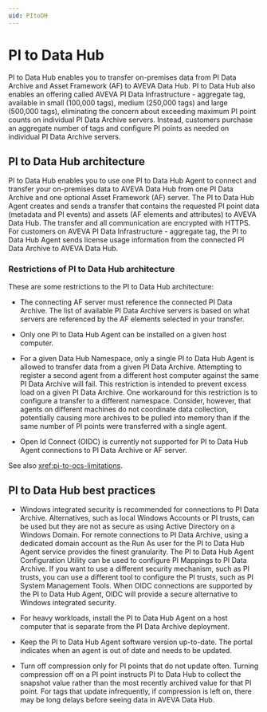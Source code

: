 ```yaml
---
uid: PItoDH
---
```


# PI to Data Hub

PI to Data Hub enables you to transfer on-premises data from PI Data Archive and Asset Framework (AF) to AVEVA Data Hub. PI to Data Hub also enables an offering called AVEVA PI Data Infrastructure - aggregate tag, available in small (100,000 tags), medium (250,000 tags) and large (500,000 tags), eliminating the concern about exceeding maximum PI point counts on individual PI Data Archive servers. Instead, customers purchase an aggregate number of tags and configure PI points as needed on individual PI Data Archive servers.

## PI to Data Hub architecture

PI to Data Hub enables you to use one PI to Data Hub Agent to connect and transfer your on-premises data to AVEVA Data Hub from one PI Data Archive and one optional Asset Framework (AF) server. The PI to Data Hub Agent creates and sends a transfer that contains the requested PI point data (metadata and PI events) and assets (AF elements and attributes) to AVEVA Data Hub. The transfer and all communication are encrypted with HTTPS. For customers on AVEVA PI Data Infrastructure - aggregate tag, the PI to Data Hub Agent sends license usage information from the connected PI Data Archive to AVEVA Data Hub.

### Restrictions of PI to Data Hub architecture

These are some restrictions to the PI to Data Hub architecture:

- The connecting AF server must reference the connected PI Data Archive. The list of available PI Data Archive servers is based on what servers are referenced by the AF elements selected in your transfer.

- Only one PI to Data Hub Agent can be installed on a given host computer.

- For a given Data Hub Namespace, only a single PI to Data Hub Agent is allowed to transfer data from a given PI Data Archive.  Attempting to register a second agent from a different host computer against the same PI Data Archive will fail. This restriction is intended to prevent excess load on a given PI Data Archive. One workaround for this restriction is to configure a transfer to a different namespace. Consider, however, that agents on different machines do not coordinate data collection, potentially causing more archives to be pulled into memory than if the same number of PI points were transferred with a single agent. 

- Open Id Connect (OIDC) is currently not supported for PI to Data Hub Agent connections to PI Data Archive or AF server.  

See also <xref:pi-to-ocs-limitations>.

## PI to Data Hub best practices

- Windows integrated security is recommended for connections to PI Data Archive. Alternatives, such as local Windows Accounts or PI trusts, can be used but they are not as secure as using Active Directory on a Windows Domain. For remote connections to PI Data Archive, using a dedicated domain account as the Run As user for the PI to Data Hub Agent service provides the finest granularity. The PI to Data Hub Agent Configuration Utility can be used to configure PI Mappings to PI Data Archive. If you want to use a different security mechanism, such as PI trusts, you can use a different tool to configure the PI trusts, such as PI System Management Tools. When OIDC connections are supported by the PI to Data Hub Agent, OIDC will provide a secure alternative to Windows integrated security.  

- For heavy workloads, install the PI to Data Hub Agent on a host computer that is separate from the PI Data Archive deployment.

- Keep the PI to Data Hub Agent software version up-to-date. The portal indicates when an agent is out of date and needs to be updated.

- Turn off compression only for PI points that do not update often. Turning compression off on a PI point instructs PI to Data Hub to collect the snapshot value rather than the most recently archived value for that PI point. For tags that update infrequently, if compression is left on, there may be long delays before seeing data in AVEVA Data Hub.
